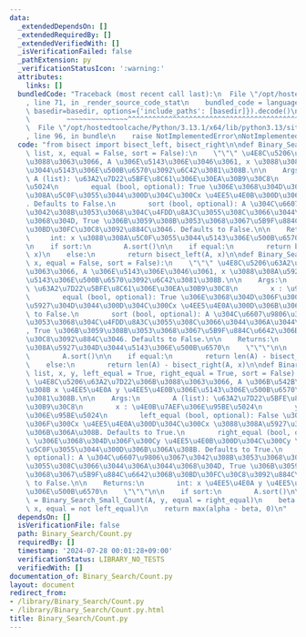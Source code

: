 ```yaml
---
data:
  _extendedDependsOn: []
  _extendedRequiredBy: []
  _extendedVerifiedWith: []
  _isVerificationFailed: false
  _pathExtension: py
  _verificationStatusIcon: ':warning:'
  attributes:
    links: []
  bundledCode: "Traceback (most recent call last):\n  File \"/opt/hostedtoolcache/Python/3.13.1/x64/lib/python3.13/site-packages/onlinejudge_verify/documentation/build.py\"\
    , line 71, in _render_source_code_stat\n    bundled_code = language.bundle(stat.path,\
    \ basedir=basedir, options={'include_paths': [basedir]}).decode()\n          \
    \         ~~~~~~~~~~~~~~~^^^^^^^^^^^^^^^^^^^^^^^^^^^^^^^^^^^^^^^^^^^^^^^^^^^^^^^^^^^^^^^^^^\n\
    \  File \"/opt/hostedtoolcache/Python/3.13.1/x64/lib/python3.13/site-packages/onlinejudge_verify/languages/python.py\"\
    , line 96, in bundle\n    raise NotImplementedError\nNotImplementedError\n"
  code: "from bisect import bisect_left, bisect_right\n\ndef Binary_Search_Small_Count(A:\
    \ list, x, equal = False, sort = False):\n    \"\"\" \u4E8C\u5206\u63A2\u7D22\u306B\
    \u3088\u3063\u3066, A \u306E\u5143\u306E\u3046\u3061, x \u3088\u308A\u5C0F\u3055\
    \u3044\u5143\u306E\u500B\u6570\u3092\u6C42\u3081\u308B.\n\n    Args:\n       \
    \ A (list): \u63A2\u7D22\u5BFE\u8C61\u306E\u30EA\u30B9\u30C8\n        x : \u95BE\
    \u5024\n        equal (bool, optional): True \u306E\u3068\u304D\u306F\u300Cx \u3088\
    \u308A\u5C0F\u3055\u3044\u300D\u304C\u300Cx \u4EE5\u4E0B\u300D\u306B\u306A\u308B\
    . Defaults to False.\n        sort (bool, optional): A \u304C\u6607\u9806\u3067\
    \u3042\u308B\u3053\u3068\u304C\u4FDD\u8A3C\u3055\u308C\u3066\u3044\u306A\u3044\
    \u3068\u304D, True \u306B\u3059\u308B\u3053\u3068\u3067\u5B9F\u884C\u6642\u306B\
    \u30BD\u30FC\u30C8\u3092\u884C\u3046. Defaults to False.\n\n    Returns:\n   \
    \     int: x \u3088\u308A\u5C0F\u3055\u3044\u5143\u306E\u500B\u6570\n    \"\"\"\
    \n    if sort:\n        A.sort()\n\n    if equal:\n        return bisect_right(A,\
    \ x)\n    else:\n        return bisect_left(A, x)\n\ndef Binary_Search_Big_Count(A,\
    \ x, equal = False, sort = False):\n    \"\"\" \u4E8C\u5206\u63A2\u7D22\u306B\u3088\
    \u3063\u3066, A \u306E\u5143\u306E\u3046\u3061, x \u3088\u308A\u5927\u304D\u3044\
    \u5143\u306E\u500B\u6570\u3092\u6C42\u3081\u308B.\n\n    Args:\n        A (list):\
    \ \u63A2\u7D22\u5BFE\u8C61\u306E\u30EA\u30B9\u30C8\n        x : \u95BE\u5024\n\
    \        equal (bool, optional): True \u306E\u3068\u304D\u306F\u300Cx \u3088\u308A\
    \u5927\u304D\u3044\u300D\u304C\u300Cx \u4EE5\u4E0A\u300D\u306B\u306A\u308B. Defaults\
    \ to False.\n        sort (bool, optional): A \u304C\u6607\u9806\u3067\u3042\u308B\
    \u3053\u3068\u304C\u4FDD\u8A3C\u3055\u308C\u3066\u3044\u306A\u3044\u3068\u304D\
    , True \u306B\u3059\u308B\u3053\u3068\u3067\u5B9F\u884C\u6642\u306B\u30BD\u30FC\
    \u30C8\u3092\u884C\u3046. Defaults to False.\n\n    Returns:\n        int: x \u3088\
    \u308A\u5927\u304D\u3044\u5143\u306E\u500B\u6570\n    \"\"\"\n\n    if sort:\n\
    \        A.sort()\n\n    if equal:\n        return len(A) - bisect_left(A, x)\n\
    \    else:\n        return len(A) - bisect_right(A, x)\n\ndef Binary_Search_Range_Count(A:\
    \ list, x, y, left_equal = True, right_equal = True, sort = False):\n    \"\"\"\
    \ \u4E8C\u5206\u63A2\u7D22\u306B\u3088\u3063\u3066, A \u306B\u542B\u307E\u308C\
    \u308B x \u4EE5\u4E0A y \u4EE5\u4E0B\u306E\u5143\u306E\u500B\u6570\u3092\u6C42\
    \u3081\u308B.\n\n    Args:\n        A (list): \u63A2\u7D22\u5BFE\u8C61\u306E\u30EA\
    \u30B9\u30C8\n        x : \u4E0B\u7AEF\u306E\u95BE\u5024\n        y : \u4E0A\u7AEF\
    \u306E\u95BE\u5024\n        left_equal (bool, optional): False \u306E\u3068\u304D\
    \u306F\u300Cx \u4EE5\u4E0A\u300D\u304C\u300Cx \u3088\u308A\u5927\u304D\u3044\u300D\
    \u306B\u306A\u308B. Defaults to True.\n        right_equal (bool, optional): False\
    \ \u306E\u3068\u304D\u306F\u300Cy \u4EE5\u4E0B\u300D\u304C\u300Cy \u3088\u308A\
    \u5C0F\u3055\u3044\u300D\u306B\u306A\u308B. Defaults to True.\n        sort (bool,\
    \ optional): A \u304C\u6607\u9806\u3067\u3042\u308B\u3053\u3068\u304C\u4FDD\u8A3C\
    \u3055\u308C\u3066\u3044\u306A\u3044\u3068\u304D, True \u306B\u3059\u308B\u3053\
    \u3068\u3067\u5B9F\u884C\u6642\u306B\u30BD\u30FC\u30C8\u3092\u884C\u3046. Defaults\
    \ to False.\n\n    Returns:\n        int: x \u4EE5\u4E0A y \u4EE5\u4E0B\u306E\u5143\
    \u306E\u500B\u6570\n    \"\"\"\n\n    if sort:\n        A.sort()\n\n    alpha\
    \ = Binary_Search_Small_Count(A, y, equal = right_equal)\n    beta = Binary_Search_Small_Count(A,\
    \ x, equal = not left_equal)\n    return max(alpha - beta, 0)\n"
  dependsOn: []
  isVerificationFile: false
  path: Binary_Search/Count.py
  requiredBy: []
  timestamp: '2024-07-28 00:01:28+09:00'
  verificationStatus: LIBRARY_NO_TESTS
  verifiedWith: []
documentation_of: Binary_Search/Count.py
layout: document
redirect_from:
- /library/Binary_Search/Count.py
- /library/Binary_Search/Count.py.html
title: Binary_Search/Count.py
---
```

